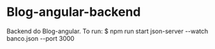 # Blog-angular-backend
Backend do Blog-angular.
To run: $ npm run start
       json-server --watch banco.json --port 3000
